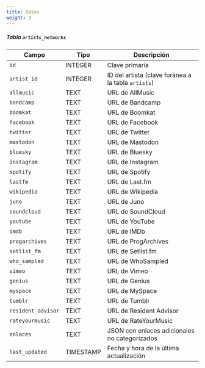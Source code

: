 ```yaml
---
title: Datos
weight: 3
---
```


##### Tabla `artists_networks`
| Campo              | Tipo      | Descripción                                         |
| ------------------ | --------- | --------------------------------------------------- |
| `id`               | INTEGER   | Clave primaria                                      |
| `artist_id`        | INTEGER   | ID del artista (clave foránea a la tabla `artists`) |
| `allmusic`         | TEXT      | URL de AllMusic                                     |
| `bandcamp`         | TEXT      | URL de Bandcamp                                     |
| `boomkat`          | TEXT      | URL de Boomkat                                      |
| `facebook`         | TEXT      | URL de Facebook                                     |
| `twitter`          | TEXT      | URL de Twitter                                      |
| `mastodon`         | TEXT      | URL de Mastodon                                     |
| `bluesky`          | TEXT      | URL de Bluesky                                      |
| `instagram`        | TEXT      | URL de Instagram                                    |
| `spotify`          | TEXT      | URL de Spotify                                      |
| `lastfm`           | TEXT      | URL de Last.fm                                      |
| `wikipedia`        | TEXT      | URL de Wikipedia                                    |
| `juno`             | TEXT      | URL de Juno                                         |
| `soundcloud`       | TEXT      | URL de SoundCloud                                   |
| `youtube`          | TEXT      | URL de YouTube                                      |
| `imdb`             | TEXT      | URL de IMDb                                         |
| `progarchives`     | TEXT      | URL de ProgArchives                                 |
| `setlist_fm`       | TEXT      | URL de Setlist.fm                                   |
| `who_sampled`      | TEXT      | URL de WhoSampled                                   |
| `vimeo`            | TEXT      | URL de Vimeo                                        |
| `genius`           | TEXT      | URL de Genius                                       |
| `myspace`          | TEXT      | URL de MySpace                                      |
| `tumblr`           | TEXT      | URL de Tumblr                                       |
| `resident_advisor` | TEXT      | URL de Resident Advisor                             |
| `rateyourmusic`    | TEXT      | URL de RateYourMusic                                |
| `enlaces`          | TEXT      | JSON con enlaces adicionales no categorizados       |
| `last_updated`     | TIMESTAMP | Fecha y hora de la última actualización             |